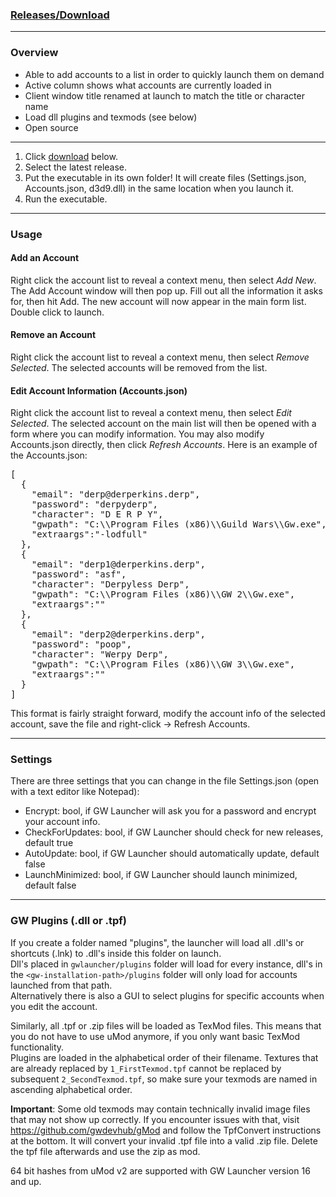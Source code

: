 
### [Releases/Download](https://github.com/GregLando113/gwlauncher/releases)

* * *

### Overview

*   Able to add accounts to a list in order to quickly launch them on demand
*   Active column shows what accounts are currently loaded in
*   Client window title renamed at launch to match the title or character name
*   Load dll plugins and texmods (see below)
*   Open source

* * *

1.  Click [download](https://github.com/GregLando113/gwlauncher/releases) below.
2.  Select the latest release.
3.  Put the executable in its own folder! It will create files (Settings.json, Accounts.json, d3d9.dll) in the same location when you launch it.
4.  Run the executable.

* * *

### Usage

#### Add an Account

Right click the account list to reveal a context menu, then select _Add New_. The Add Account window will then pop up. Fill out all the information it asks for, then hit Add. The new account will now appear in the main form list. Double click to launch.

#### Remove an Account

Right click the account list to reveal a context menu, then select _Remove Selected_. The selected accounts will be removed from the list.

#### Edit Account Information (Accounts.json)

Right click the account list to reveal a context menu, then select _Edit Selected_. The selected account on the main list will then be opened with a form where you can modify information. You may also modify Accounts.json directly, then click _Refresh Accounts_. Here is an example of the Accounts.json:

<pre>[
  {
    "email": "derp@derperkins.derp",
    "password": "derpyderp",
    "character": "D E R P Y",
    "gwpath": "C:\\Program Files (x86)\\Guild Wars\\Gw.exe",
    "extraargs":"-lodfull"
  },
  {
    "email": "derp1@derperkins.derp",
    "password": "asf",
    "character": "Derpyless Derp",
    "gwpath": "C:\\Program Files (x86)\\GW 2\\Gw.exe",
    "extraargs":""
  },
  {
    "email": "derp2@derperkins.derp",
    "password": "poop",
    "character": "Werpy Derp",
    "gwpath": "C:\\Program Files (x86)\\GW 3\\Gw.exe",
    "extraargs":""
  }
]
</pre>

This format is fairly straight forward, modify the account info of the selected account, save the file and right-click -> Refresh Accounts.

* * *

### Settings

There are three settings that you can change in the file Settings.json (open with a text editor like Notepad):

*	Encrypt: bool, if GW Launcher will ask you for a password and encrypt your account info.
*	CheckForUpdates: bool, if GW Launcher should check for new releases, default true
*	AutoUpdate: bool, if GW Launcher should automatically update, default false
*	LaunchMinimized: bool, if GW Launcher should launch minimized, default false

* * *

### GW Plugins (.dll or .tpf)

If you create a folder named "plugins", the launcher will load all .dll's or shortcuts (.lnk) to .dll's inside this folder on launch.  
Dll's placed in `gwlauncher/plugins` folder will load for every instance, dll's in the `<gw-installation-path>/plugins` folder will only load for accounts launched from that path.  
Alternatively there is also a GUI to select plugins for specific accounts when you edit the account.

Similarly, all .tpf or .zip files will be loaded as TexMod files. This means that you do not have to use uMod anymore, if you only want basic TexMod functionality.  
Plugins are loaded in the alphabetical order of their filename. Textures that are already replaced by `1_FirstTexmod.tpf` cannot be replaced by subsequent `2_SecondTexmod.tpf`, so make sure your texmods are named in ascending alphabetical order.

**Important**: Some old texmods may contain technically invalid image files that may not show up correctly.
If you encounter issues with that, visit https://github.com/gwdevhub/gMod and follow the TpfConvert instructions at the bottom.
It will convert your invalid .tpf file into a valid .zip file. Delete the tpf file afterwards and use the zip as mod.

64 bit hashes from uMod v2 are supported with GW Launcher version 16 and up.
